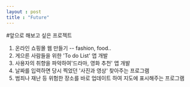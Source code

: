 ```yaml
---
layout : post
title : "Future"
---
```


#앞으로 해보고 싶은 프로젝트
1. 온라인 쇼핑몰 웹 만들기 -- fashion, food..
2. 게으른 사람들을 위한 'To do List' 앱 개발
3. 사용자의 취향을 파악하여'드라마, 영화 추천' 앱 개발
4. 날짜를 입력하면 당시 찍었던 '사진과 영상' 찾아주는 프로그램
5. 범죄나 재난 등 위험한 장소를 바로 업데이트 하여 지도에 표시해주는 프로그램
